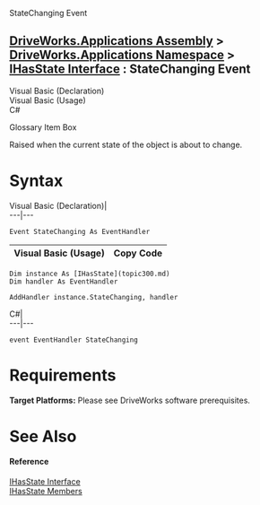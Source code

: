 StateChanging Event   
  
[DriveWorks.Applications Assembly](topic13.md) > [DriveWorks.Applications Namespace](topic16.md) > [IHasState Interface](topic300.md) : StateChanging Event  
---  
  
Visual Basic (Declaration)    
Visual Basic (Usage)    
C# 

Glossary Item Box

Raised when the current state of the object is about to change. 

# Syntax

Visual Basic (Declaration)|   
---|---  
      
    
    Event StateChanging As EventHandler  
  
Visual Basic (Usage)| Copy Code  
---|---  
      
    
    Dim instance As [IHasState](topic300.md)
    Dim handler As EventHandler
     
    AddHandler instance.StateChanging, handler  
  
C#|   
---|---  
      
    
    event EventHandler StateChanging  
  
# Requirements

**Target Platforms:** Please see DriveWorks software prerequisites.

# See Also

#### Reference

[IHasState Interface](topic300.md)   
[IHasState Members](topic301.md)


